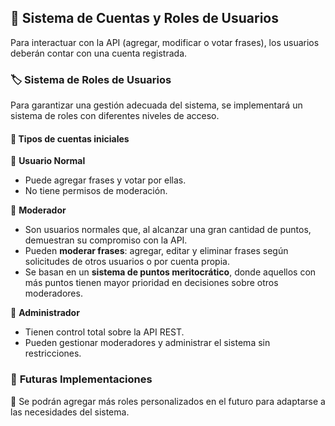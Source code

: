 ## 👥 **Sistema de Cuentas y Roles de Usuarios**  

Para interactuar con la API (agregar, modificar o votar frases), los usuarios deberán contar con una cuenta registrada.  

### 🏷️ **Sistema de Roles de Usuarios**  

Para garantizar una gestión adecuada del sistema, se implementará un sistema de roles con diferentes niveles de acceso.  

#### 📌 **Tipos de cuentas iniciales**  

🔹 **Usuario Normal**  
- Puede agregar frases y votar por ellas.  
- No tiene permisos de moderación.  

🔹 **Moderador**  
- Son usuarios normales que, al alcanzar una gran cantidad de puntos, demuestran su compromiso con la API.  
- Pueden **moderar frases**: agregar, editar y eliminar frases según solicitudes de otros usuarios o por cuenta propia.  
- Se basan en un **sistema de puntos meritocrático**, donde aquellos con más puntos tienen mayor prioridad en decisiones sobre otros moderadores.  

🔹 **Administrador**  
- Tienen control total sobre la API REST.  
- Pueden gestionar moderadores y administrar el sistema sin restricciones.  

### 🔮 **Futuras Implementaciones**  
📌 Se podrán agregar más roles personalizados en el futuro para adaptarse a las necesidades del sistema.  

